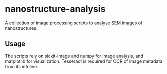 # nanostructure-analysis
A collection of image processing scripts to analyse SEM images of nanostructures.

## Usage

The scripts rely on sickit-image and numpy for image analysis, and matplotlib for visualization. Tesseract is required for OCR of image metadata from its infoline.